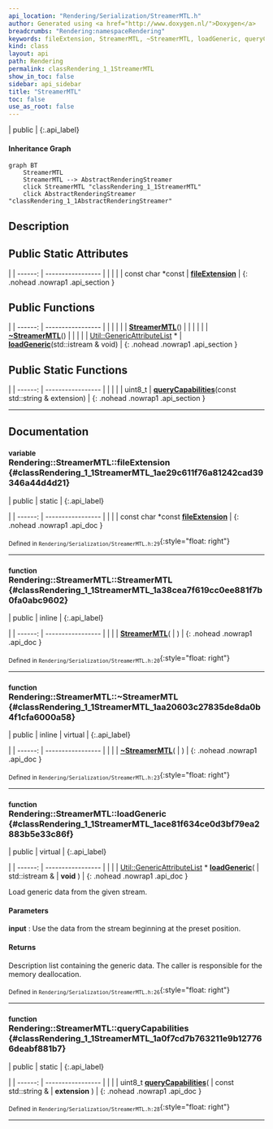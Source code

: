 ```yaml
---
api_location: "Rendering/Serialization/StreamerMTL.h"
author: Generated using <a href="http://www.doxygen.nl/">Doxygen</a>
breadcrumbs: "Rendering:namespaceRendering"
keywords: fileExtension, StreamerMTL, ~StreamerMTL, loadGeneric, queryCapabilities
kind: class
layout: api
path: Rendering
permalink: classRendering_1_1StreamerMTL
show_in_toc: false
sidebar: api_sidebar
title: "StreamerMTL"
toc: false
use_as_root: false
---
```


| public |
{:.api_label}

#### Inheritance Graph

```mermaid
graph BT
	StreamerMTL
	StreamerMTL --> AbstractRenderingStreamer
	click StreamerMTL "classRendering_1_1StreamerMTL"
	click AbstractRenderingStreamer "classRendering_1_1AbstractRenderingStreamer"
```

## Description





## Public Static Attributes

|
| ------: | ----------------- |
|  | |
| const char *const | **[fileExtension](#classRendering_1_1StreamerMTL_1ae29c611f76a81242cad39346a44d4d21)**  |
{: .nohead .nowrap1 .api_section }


## Public Functions

|
| ------: | ----------------- |
|  | |
|  | **[StreamerMTL](#classRendering_1_1StreamerMTL_1a38cea7f619cc0ee881f7b0fa0abc9602)**() |
|  | |
|  | **[~StreamerMTL](#classRendering_1_1StreamerMTL_1aa20603c27835de8da0b4f1cfa6000a58)**() |
|  | |
| [Util::GenericAttributeList](classUtil_1_1GenericAttributeList) * | **[loadGeneric](#classRendering_1_1StreamerMTL_1ace81f634ce0d3bf79ea2883b5e33c86f)**(std::istream & void) |
{: .nohead .nowrap1 .api_section }


## Public Static Functions

|
| ------: | ----------------- |
|  | |
| uint8_t | **[queryCapabilities](#classRendering_1_1StreamerMTL_1a0f7cd7b763211e9b127766deabf881b7)**(const std::string & extension) |
{: .nohead .nowrap1 .api_section }


-------------------------------------------------------------------

## Documentation

### <small>variable</small><br/> Rendering::StreamerMTL::fileExtension {#classRendering_1_1StreamerMTL_1ae29c611f76a81242cad39346a44d4d21}

| public | static |
{:.api_label}

|
| ------: | ----------------- |
|  |
| const char *const **[fileExtension](#classRendering_1_1StreamerMTL_1ae29c611f76a81242cad39346a44d4d21)**  |
{: .nohead .nowrap1 .api_doc }





<sub>Defined in `Rendering/Serialization/StreamerMTL.h:29`</sub>{:style="float: right"}

-------------------------------------------------------------------

### <small>function</small><br/> Rendering::StreamerMTL::StreamerMTL {#classRendering_1_1StreamerMTL_1a38cea7f619cc0ee881f7b0fa0abc9602}

| public | inline |
{:.api_label}

|
| ------: | ----------------- |
|  |
|  **[StreamerMTL](#classRendering_1_1StreamerMTL_1a38cea7f619cc0ee881f7b0fa0abc9602)**( |  ) |
{: .nohead .nowrap1 .api_doc }





<sub>Defined in `Rendering/Serialization/StreamerMTL.h:20`</sub>{:style="float: right"}

-------------------------------------------------------------------

### <small>function</small><br/> Rendering::StreamerMTL::~StreamerMTL {#classRendering_1_1StreamerMTL_1aa20603c27835de8da0b4f1cfa6000a58}

| public | inline | virtual |
{:.api_label}

|
| ------: | ----------------- |
|  |
|  **[~StreamerMTL](#classRendering_1_1StreamerMTL_1aa20603c27835de8da0b4f1cfa6000a58)**( |  ) |
{: .nohead .nowrap1 .api_doc }





<sub>Defined in `Rendering/Serialization/StreamerMTL.h:23`</sub>{:style="float: right"}

-------------------------------------------------------------------

### <small>function</small><br/> Rendering::StreamerMTL::loadGeneric {#classRendering_1_1StreamerMTL_1ace81f634ce0d3bf79ea2883b5e33c86f}

| public | virtual |
{:.api_label}

|
| ------: | ----------------- |
|  |
| [Util::GenericAttributeList](classUtil_1_1GenericAttributeList) * **[loadGeneric](#classRendering_1_1StreamerMTL_1ace81f634ce0d3bf79ea2883b5e33c86f)**( | std::istream & | **void** ) |
{: .nohead .nowrap1 .api_doc }



Load generic data from the given stream.


#### Parameters
**input**
:  Use the data from the stream beginning at the preset position.




#### Returns
Description list containing the generic data. The caller is responsible for the memory deallocation.





<sub>Defined in `Rendering/Serialization/StreamerMTL.h:26`</sub>{:style="float: right"}

-------------------------------------------------------------------

### <small>function</small><br/> Rendering::StreamerMTL::queryCapabilities {#classRendering_1_1StreamerMTL_1a0f7cd7b763211e9b127766deabf881b7}

| public | static |
{:.api_label}

|
| ------: | ----------------- |
|  |
| uint8_t **[queryCapabilities](#classRendering_1_1StreamerMTL_1a0f7cd7b763211e9b127766deabf881b7)**( | const std::string & | **extension** ) |
{: .nohead .nowrap1 .api_doc }





<sub>Defined in `Rendering/Serialization/StreamerMTL.h:28`</sub>{:style="float: right"}

-------------------------------------------------------------------

